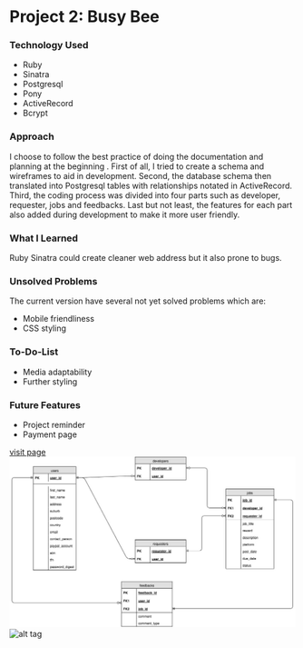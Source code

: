 # Project 2: Busy Bee

### Technology Used
* Ruby
* Sinatra
* Postgresql
* Pony
* ActiveRecord
* Bcrypt

### Approach

I choose to follow the best practice of doing the documentation and planning at the beginning . First of all, I tried to create a schema and wireframes to aid in development. Second, the database schema then translated into Postgresql tables with relationships notated in ActiveRecord. Third, the coding process was divided into four parts such as developer, requester, jobs and feedbacks. Last but not least, the features for each part also added during development to make it more user friendly.

### What I Learned

Ruby Sinatra could create cleaner web address but it also prone to bugs.

### Unsolved Problems

The current version have several not yet solved problems which are:
* Mobile friendliness
* CSS styling


### To-Do-List

* Media adaptability
* Further styling

### Future Features

* Project reminder
* Payment page

[visit page](https://desolate-tundra-35833.herokuapp.com/)
![alt tag](https://github.com/lfonz9364/project-2/blob/master/documentation/Database%20Schema%20busy_bee.jpg)
![alt tag]()
